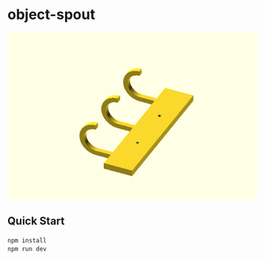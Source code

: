 # object-spout

![](./dist/index.png?raw=true)

## Quick Start

```sh
npm install
npm run dev
```
  